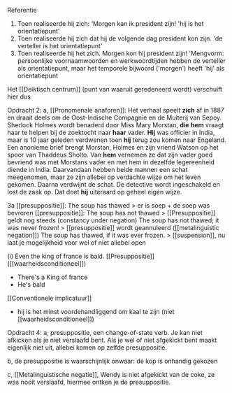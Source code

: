 
Referentie
1. Toen realiseerde hij zich: ‘Morgen kan ik president zijn!
'hij is het orientatiepunt'
2. Toen realiseerde hij zich dat hij de volgende dag president kon zijn.
'de verteller is het orientatiepunt'
3. Toen realiseerde hij het zich. Morgen kon hij president zijn!
'Mengvorm: persoonlijke voornaamwoorden en werkwoordtijden hebben de verteller als orientatiepunt, maar het temporele bijwoord ('morgen') heeft 'hij' als orientatiepunt

Het [[Deiktisch centrum]] (punt van waaruit geredeneerd wordt) verschuift hier dus

Opdracht 2:
a, [[Pronomenale anaforen]]:
Het verhaal speelt **zich** af in 1887 en draait deels om de Oost-Indische Compagnie en de Muiterij van Sepoy. Sherlock Holmes wordt benaderd door Miss Mary Morstan, **die** **hem** vraagt haar te helpen bij de zoektocht naar **haar** vader. **Hij** was officier in India, maar is 10 jaar geleden verdwenen toen **hij** terug zou komen naar Engeland. Een anonieme brief brengt Morstan, Holmes en zijn vriend Watson op het spoor van Thaddeus Sholto. Van **hem** vernemen ze dat zijn vader goed bevriend was met Morstans vader en met hem in dezelfde legereenheid diende in India. Daarvandaan hebben beide mannen een schat meegenomen, maar ze zijn allebei op verdachte wijze om het leven gekomen. Daarna verdwijnt de schat. De detective wordt ingeschakeld en lost de zaak op. Dat doet **hij** uiteraard op geheel eigen wijze.


3a 
[[presuppositie]]: The soup has thawed > er is soep + de soep was bevroren
[[presuppositie]]: The soup has not thawed > [[Presuppositie]] geldt nog steeds (constancy under negation)
The soup has not thawed; it was never frozen! > [[presuppositie]] wordt geannuleerd ([[metalinguistic negation]])
The soup has thawed, if it was ever frozen. > [[suspension]], nu laat je mogelijkheid voor wel of niet allebei open

(i) Even the king of france is bald.
[[Presuppositie]] ([[waarheidsconditioneel]])
- There's a King of france
- He's bald

[[Conventionele implicatuur]]
- hij is het minst voordehandliggend om kaal te zijn (niet [[waarheidsconditioneel]])

Opdracht 4:
a, presuppositie, een change-of-state verb. Je kan niet afkicken als je niet verslaafd bent. Als je wel of niet afgekickt bent maakt eigenlijk niet uit, allebei komen op zelfde presuppositie.

b, de presuppositie is waarschijnlijk onwaar: de kop is onhandig gekozen

c, [[Metalinguistische negatie]], Wendy is niet afgekickt van de coke, ze was nooit verslaafd, hiermee ontken je de presuppositie. 
